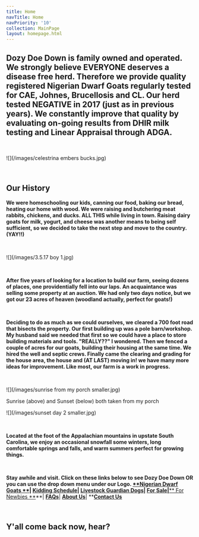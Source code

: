 ```yaml
---
title: Home
navTitle: Home
navPriority: '10'
collection: MainPage
layout: homepage.html
---
```

## Dozy Doe Down is family owned and operated.  We strongly believe EVERYONE deserves a disease free herd.  Therefore we provide quality registered Nigerian Dwarf Goats regularly tested for CAE, Johnes, Brucellosis and CL. Our herd tested NEGATIVE in 2017 (just as in previous years). We constantly improve that quality by evaluating on-going results from DHIR milk testing and Linear Appraisal through ADGA.

<br />

![](/images/celestrina embers bucks.jpg)

<br />

## **Our History**

**We were homeschooling our kids, canning our food, baking our bread, heating our home with wood. We were raising and butchering meat rabbits, chickens, and ducks. ALL THIS while living in town. Raising dairy goats for milk, yogurt, and cheese was another means to being self sufficient, so we decided to take the next step and move to the country. (YAY!!)**

**<br />**

![](/images/3.5.17 boy 1.jpg)

<br />

**After five years of looking for a location to build our farm, seeing dozens of places, one providentially fell into our laps. An acquaintance was selling some property at an auction. We had only two days notice, but we got our 23 acres of heaven (woodland actually, perfect for goats!)**

<br />

**Deciding to do as much as we could ourselves, we cleared a 700 foot road that bisects the property. Our first building up was a pole barn/workshop. My husband said we needed that first so we could have a place to store building materials and tools.  "REALLY??" I wondered. Then we fenced a couple of acres for our goats, building their housing at the same time. We hired the well and septic crews. Finally came the clearing and grading for the house area, the house and (AT LAST) moving in! we have many more  ideas for improvement.  Like most, our farm is a work in progress.**

<br />

![](/images/sunrise from my porch smaller.jpg)

Sunrise (above) and Sunset (below) both taken from my porch  

![](/images/sunset day 2  smaller.jpg)

<br />

**Located at the foot of the Appalachian mountains in upstate South Carolina, we enjoy an occasional snowfall some winters, long comfortable springs and falls, and warm summers perfect for growing things.**

<br />

**Stay awhile and visit.  Click on these links below to see Dozy Doe Down OR you can use the drop down menu under our Logo. **[**Nigerian Dwarf Goats **](goats.html)**\| **[**Kidding Schedule**](/kidding-sched.html)**\| **[**Livestock Guardian Dogs**](livestockgardiandogs)**\| **[**For Sale**](for-sale2.html)**\|**[** For Newbies **](for-newbies.html)**\| **[**FAQs**](frequently-asked-questions.html)**\| **[**About Us**](index.html)**\| **[**Contact Us**](contactus)

<br />

## Y'all come back now, hear?
